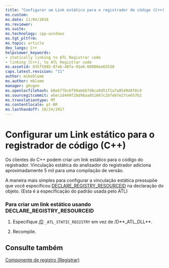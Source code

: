 ```yaml
---
title: "Configurar um Link estático para o registrador de código (C++) | Microsoft Docs"
ms.custom: 
ms.date: 11/04/2016
ms.reviewer: 
ms.suite: 
ms.technology: cpp-windows
ms.tgt_pltfrm: 
ms.topic: article
dev_langs: C++
helpviewer_keywords:
- statically linking to ATL Registrar code
- linking [C++], to ATL Registrar code
ms.assetid: 835f5885-87a6-48fa-91e6-60988ee65538
caps.latest.revision: "11"
author: mikeblome
ms.author: mblome
manager: ghogen
ms.openlocfilehash: b8eb77bc6f99ab6b7d8ca9d51f1a7a8549d8f0c9
ms.sourcegitcommit: ebec1d449f2bd98aa851667c2bfeb7e27ce657b2
ms.translationtype: MT
ms.contentlocale: pt-BR
ms.lasthandoff: 10/24/2017
---
```

# <a name="setting-up-a-static-link-to-the-registrar-code-c-only"></a>Configurar um Link estático para o registrador de código (C++)
Os clientes do C++ podem criar um link estático para o código do registrador. Vinculação estática do analisador do registrador adiciona aproximadamente 5 mil para uma compilação de versão.  
  
 A maneira mais simples para configurar a vinculação estática pressupõe que você especificou [DECLARE_REGISTRY_RESOURCEID](reference/registry-macros.md#declare_registry_resourceid) na declaração do objeto. (Esta é a especificação do padrão usada pelo ATL)  
  
### <a name="to-create-a-static-link-using-declareregistryresourceid"></a>Para criar um link estático usando DECLARE_REGISTRY_RESOURCEID  
  
1.  Especifique [/D](../build/reference/d-preprocessor-definitions.md) `_ATL_STATIC_REGISTRY` em vez de /D**_ATL_DLL**.  
  
2.  Recompile.  
  
## <a name="see-also"></a>Consulte também  
 [Componente de registro (Registrar)](../atl/atl-registry-component-registrar.md)

